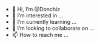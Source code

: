 - 👋 Hi, I’m @Donchiz
- 👀 I’m interested in ...
- 🌱 I’m currently learning ...
- 💞️ I’m looking to collaborate on ...
- 📫 How to reach me ...

<!---
Donchiz/Donchiz is a ✨ special ✨ repository because its `README.md` (this file) appears on your GitHub profile.
You can click the Preview link to take a look at your changes.
--->
